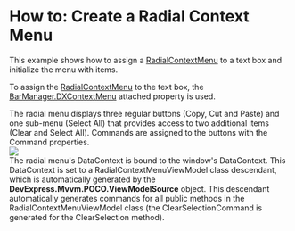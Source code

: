 # How to: Create a Radial Context Menu


<p>This example shows how to assign a <a href="https://documentation.devexpress.com/WPF/clsDevExpressXpfBarsRadialContextMenutopic.aspx">RadialContextMenu</a> to a text box and initialize the menu with items.</p>
<p>To assign the <a href="https://documentation.devexpress.com/WPF/clsDevExpressXpfBarsRadialContextMenutopic.aspx">RadialContextMenu</a> to the text box, the <a href="https://documentation.devexpress.com/WPF/DevExpressXpfBarsBarManager_DXContextMenutopic.aspx">BarManager.DXContextMenu</a> attached property is used.</p>
The radial menu displays three regular buttons (Copy, Cut and Paste) and one sub-menu (Select All) that provides access to two additional items (Clear and Select All). Commands are assigned to the buttons with the Command properties.<br><img src="https://raw.githubusercontent.com/DevExpress-Examples/how-to-create-a-radial-context-menu-t325071/14.2.4+/media/d84f3cf7-a3d1-11e5-80bf-00155d62480c.png"><br>The radial menu's DataContext is bound to the window's DataContext. This DataContext is set to a RadialContextMenuViewModel class descendant, which is automatically generated by the <strong>DevExpress.Mvvm.POCO.ViewModelSource</strong> object. This descendant automatically generates commands for all public methods in the RadialContextMenuViewModel class (the ClearSelectionCommand is generated for the ClearSelection method).

<br/>


